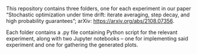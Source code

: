This repository contains three folders, one for each experiment in our paper “Stochastic optimization under time drift: iterate averaging, step decay, and high probability guarantees”; arXiv: https://arxiv.org/abs/2108.07356. 

Each folder contains a .py file containing Python script for the relevant experiment, along with two Jupyter notebooks – one for implementing said experiment and one for gathering the generated plots.   
